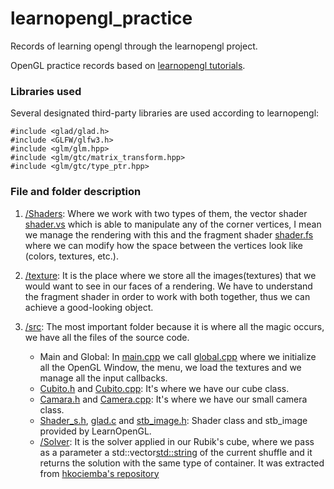 # learnopengl_practice
Records of learning opengl through the learnopengl project.

OpenGL practice records based on [learnopengl tutorials](https://learnopengl.com/).

### Libraries used
Several designated third-party libraries are used according to learnopengl:

```
#include <glad/glad.h>
#include <GLFW/glfw3.h>
#include <glm/glm.hpp>
#include <glm/gtc/matrix_transform.hpp>
#include <glm/gtc/type_ptr.hpp>
```

### File and folder description
1. [/Shaders](https://github.com/alexjr2001/RubikCube_OpenGL/tree/main/shaders): Where we work with two types of them, the vector shader [shader.vs](https://github.com/alexjr2001/RubikCube_OpenGL/blob/main/shaders/shader.vs) which is able to manipulate any of the corner vertices, I mean we manage the rendering with this and the fragment shader [shader.fs](https://github.com/alexjr2001/RubikCube_OpenGL/blob/main/shaders/shader.fs) where we can modify how the space between the vertices look like (colors, textures, etc.).

2. [/texture](https://github.com/alexjr2001/RubikCube_OpenGL/tree/main/texture): It is the place where we store all the images(textures) that we would want to see in our faces of a rendering. We have to understand the fragment shader in order to work with both together, thus we can achieve a good-looking object.

3. [/src](https://github.com/alexjr2001/RubikCube_OpenGL/tree/main/src): The most important folder because it is where all the magic occurs, we have all the files of the source code.
    - Main and Global: In [main.cpp](https://github.com/alexjr2001/RubikCube_OpenGL/blob/main/src/main.cpp) we call [global.cpp](https://github.com/alexjr2001/RubikCube_OpenGL/blob/main/src/global.h) where we initialize all the OpenGL Window, the menu, we load the textures and we manage all the input callbacks.
    - [Cubito.h](https://github.com/alexjr2001/RubikCube_OpenGL/blob/main/src/Cubito.h) and [Cubito.cpp](https://github.com/alexjr2001/RubikCube_OpenGL/blob/main/src/Cubito.cpp): It's where we have our cube class.
    - [Camara.h](https://github.com/alexjr2001/RubikCube_OpenGL/blob/main/src/Camera.h) and [Camera.cpp](https://github.com/alexjr2001/RubikCube_OpenGL/blob/main/src/Camera.cpp): It's where we have our small camera class.
    - [Shader_s.h](https://github.com/alexjr2001/RubikCube_OpenGL/blob/main/src/shader_s.h), [glad.c](https://github.com/alexjr2001/RubikCube_OpenGL/blob/main/src/glad.c) and [stb_image.h](https://github.com/alexjr2001/RubikCube_OpenGL/blob/main/src/stb_image.h): Shader class and stb_image provided by LearnOpenGL.
    - [/Solver](https://github.com/alexjr2001/RubikCube_OpenGL/tree/main/src/Solver): It is the solver applied in our Rubik's cube, where we pass as a parameter a std::vector<std::string> of the current shuffle and it returns the solution with the same type of container. It was extracted from [hkociemba's repository](https://github.com/hkociemba?tab=repositories)
